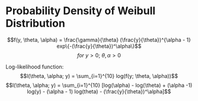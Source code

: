 # Probability Density of Weibull Distribution

$$f(y, \theta, \alpha) = \frac{\gamma}{\theta} (\frac{y}{\theta})^{\alpha - 1} exp\{-(\frac{y}{\theta})^\alpha\}$$
$$for\ y > 0;\ \theta, \alpha > 0$$

Log-likelihood function:
$$l(\theta, \alpha; y) = \sum_{i=1}^{10} log(f(y; \theta, \alpha))$$
$$l(\theta, \alpha; y) = \sum_{i=1}^{10} [log(\alpha) - log(\theta) + (\alpha -1) log(y) - (\alpha - 1) log(theta) - (\frac{y}{\theta})^\alpha]$$
